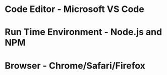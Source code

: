 
# Code Editor - Microsoft VS Code
# Run Time Environment - Node.js and NPM

# Browser - Chrome/Safari/Firefox

